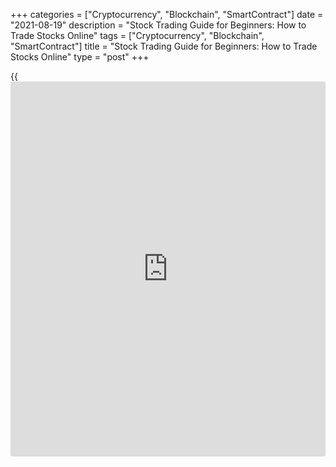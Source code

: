 +++
categories = ["Cryptocurrency", "Blockchain", "SmartContract"]
date = "2021-08-19"
description = "Stock Trading Guide for Beginners: How to Trade Stocks Online"
tags = ["Cryptocurrency", "Blockchain", "SmartContract"]
title = "Stock Trading Guide for Beginners: How to Trade Stocks Online"
type = "post"
+++

{{<iframe id="large-banner" src="https://www.bounty.group/#slide=18.0" width="100%" height="600" scrolling="no" style="border: 0px solid rgb(216, 221, 230); border-radius: 3px;">}}

2021-08-19

2021-08-19

Stock Trading: A Guide for BeginnersJana Kane

Stock trading has gained popularity and momentum, particularly with the
introduction of online trading platforms. Compared to traditional
methods, online trading in stocks is easily accessible and simpler. This
is why more and more people are looking for the correct path to begin
trading. This article is a comprehensive guide on stock trading,
including its types, pros, cons, and [how to](https://www.playgroundfx.com/blog/forex-trading-how-to/) trade stocks for [beginners](https://www.playgroundfx.com/blog/forex-for-beginners/).

The article covers the following subjects:

## Stock Trading: The Essentials

Stock trading means to buy or sell shares in a specific company, and
actions are based on [daily](https://www.fintecher.org/2020/03/03/forex-trading-daily-strategy/) price fluctuations where short-term gains are
prioritized over long-term gains. The person who buys and sells shares
and engages in financial investments in the stock market is known as a
stock trader. The key feature of stock trading is that a trader doesn’t
own real shares but gains profit on price difference. Stock trading is
done via CFD (Contract for Differences), which refers to a cash-settled
financial contract that uses financial derivations to pay the
differences between the opening and closing trades.

Stock trading can be done through a brokerage firm or an agent. When
someone says they trade in the stock market, they refer to buying and
selling shares/equities on one (or more) of the stock exchanges that
make up the broader stock market. The Nasdaq, New York Stock Exchange
(NYSE), and Chicago Board Options Exchange (CBOE) are the top stock
exchanges in the United States.

## Various Stock Types: Which One to Choose

Stocks or equities reflect ownership of a company’s portion, which
directly entitles the stockholder to the assets and profits related to
the subject portion of the company. “Shares” are the units of stock.

Following are the four types of stocks a trader can trade in the stock
market:

### Growth Stocks

A growth stock refers to a company that can grow above the average
market rate, outpacing its peers with respect to gains and stock
performance. The benefits traders could receive are due to the
significant price rises - and these, in turn, result from a high growth
rate, competitive advantages, a loyal customer base, and revenue.
Examples of successful growth stocks include Amazon, Facebook, Apple,
and Netflix. Amazon and Facebook have, over the years, displayed a high
growth rate. Similarly, Apple and Netflix enjoy a loyal customer base
due to their competitive advantage.

### Dividend (AKA Yield) Stocks

Dividend stocks (also referred to as yield stocks) are the publicly-
listed companies that provide regular dividends, are well-established,
and perform well in bull markets. The yield on stocks, known as the cost
yield or yield on cost (YOC), is calculated as the sum of the increase
in price and the dividends paid divided by the purchase price. Most
companies also use the current market price for calculating the yield on
their stocks. Because yield and stock prices have an inverse connection,
the current yield falls as a company's stock price rises. The benefits
of trading defensive stocks include withstanding financial crises with
less volatility, having cash backup, and the potential for positive
long-term performance.

### New Issues

A new issue refers to a stock registered in a publicly-traded financial
market for the first time. The majority of new issues originate from
privately owned firms that go public, providing fresh possibilities for
[investor](https://www.fintechee.com/tutorial-for-forex-trading/investor-mode/)s. An Initial Public Offering (IPO) is used to offer the new
issue to the public via stock exchanges like the Nasdaq or the NYSE. The
intention behind new issues is to raise capital for the respective
company. The key benefits of trading in these stocks include new capital
and value for the company, easy investment realization, and exposure to
a new company. Additionally, the stock price on the IPO is usually low,
which provides impressive prospects for future gains.

### Defensive Stocks

Defensive stocks refer to the shares in a company that offers regular
dividends and reliable profits. Since there is a continuous demand for
their products, defensive stocks are more stable than the other types of
stocks, regardless of the stock market’s overall state. Defensive stocks
provide a significant advantage over the other stocks in long-term
returns while posing a reduced risk. Defensive stocks are opted for in
times of economic instability. Examples of defensive stocks include
Coca-Cola, Johnson & Johnson, Procter & Gamble, etc. However, in bull
markets, the subject stocks offer smaller profits due to their nature of
low volatility.

 ****

## Advantages of Trading Stocks

The entire stock market is valued at [$95 trillion][1], with the
potential to grow in the coming years. The stock market is risky and has
provided [investor](https://www.fintechee.com/tutorial-for-forex-trading/investor-mode/)s with significant profits as well as losses. It can be
used to create revenue if the risks are controlled. The main pros of
online stock trading are discussed below:

 **1\. Income:** Stock trading is based on buying and selling stocks
without owning them. Thus, in a bear market, traders can take advantage
of the weak market condition.  Strategies include buying stocks at lows
to make gains and selling at highs. Online stock trading is considered
one of the most popular ways to make money. Once successful leveraging
of the risk is done, traders can make significant profits.

 **2\. Hedging:** Stock trading helps to diversify your portfolio.
Through portfolio diversification, a trader can collect varied
investments, thereby assisting in reducing risks such as permanent loss
of capital or their portfolio’s volatility. For diversification, a
beginner trader can buy above 10 stocks in a range of different
industries in the stock market. This is recommended because during
economic instability, buying stocks from one company can prove risky
since the price can go downhill.

 **3\. Low funds:** Since there is no minimum amount for opening a
trading account, a trader can begin trading stock CFDs with as little as
$100. This ensures the safety of your funds. The amount may vary and
depends on the trading strategy a trader wishes to use. It also depends
on the broker the trader would opt for. Keeping these points in view,
the funds would still be low enough for a trader to afford.

 **4\. Easy trading scheme:** Stock trading is not as tough as one might
initially think. It is simple and easy, particularly if the trader is
familiar with Forex trading. Once the trader's brokerage account has
been set up and funded, he can move on to researching and deciding on
the trade he would like to proceed with. Traders know that a simple rule
is to buy low and sell high to earn gains.

## Disadvantages of Trading Stocks

The stock market is extremely volatile in nature, with new highs and
lows being created every second. Due to this factor, there are several
drawbacks of stock trading as well. The main stock trading cons are
discussed below:

  1. High volatility: This is the main drawback of stock trading. Since the stock market positively correlates with the economic conditions, trading stocks can be challenging if the market conditions change rapidly.

  2. Time: Proper research is necessary before stock trading with a company’s shares. This includes learning [how to](https://www.playgroundfx.com/blog/forex-trading-how-to/) interpret financial statements, annual reports, and [news](https://www.letsplayfx.com/blog/forex-news-website/). Moreover, stock traders must also keep an eye on the stock market, as even the finest companies' stock prices can collapse in a market crash, correction, or bear market. 

  3. Corporate competition: Stock trading and the stock market contain both [beginners](https://www.playgroundfx.com/blog/forex-for-beginners/) and professional traders, the latter of which have the time, knowledge, tools, models, and computer systems to trade.

  4. Emotional factor: Due to their volatile nature, stocks experience highs and lows in their prices every second. This can create emotional responses, such as fear and greed.

## Types of Stock Trading

Knowing and understanding the different types of stock trading is an
essential step towards the process itself. This is because once a trader
gains knowledge on the available stock trading types, he can examine his
financial objectives and choose which trading technique is best.
Following are the different types of stock trading available in the
stock market:

### Day Trading

Also known as intraday trading, this type requires buying and selling
the stock on the same day and is the most common type. Before the stock
market shuts off, day traders register their gains and losses swiftly
and close their stock trading positions. Intraday trading is aggressive
and necessitates rapid choices. The type is best suited for active
traders who can react quickly to stock market changes.

Day trading is done using trading tools and software; therefore, good
technical analysis and risk management techniques are important. It is
done on low timeframes, from 1 minute to 4 hours.

Read more about intraday trading [here][2].

### Position Trading

Positional trading covers the holding of stocks over longer timeframes,
ranging from several days to several weeks, sometimes longer. Solid
long-term trends are anticipated in the hopes of making a large profit
based on fundamental and technical analyses. Consequently, short-term
fluctuations are not paid heed.

In position trading, minimum alterations or management is required. This
aspect makes it suitable for busy professionals who would prefer to work
on other tasks by not committing extra effort and time to stock trading
while still generating fair profits. This stock trading type is
dependent on the company’s or stock’s future potential.

### Swing Trading

[Swing trading][3] refers to the strategy where traders buy and sell
stocks over the upward and downward trends. Traders intend to capitalize
on the small movements within a larger overall trend. In swing trading,
stocks are held for over 24 hours so that stock market changes may
convert to profits. Estimation of overnight market changes is carried
out.

Positional trading and swing trading share similarities, except that the
position remains active for less than a few months. Swing traders aim to
profit from the underlying momentum. This type is no doubt risky, but
the level of risk is lower than intraday trading.

### Scalping

Through [scalping][4], active stock traders wish to gain profits from
smaller market movements and reselling. They search, recognize, and
select narrower or wider bid-ask spreads. The goal is to trade with lots
of small profits.

In scalping, traders need to have a strong exit strategy since a single
bigger loss could wash out all the smaller profits the trader has
procured. To ensure this, the correct tools, strategies, and time is
required.

## Steps to Start Stock Trading

Stock investments for [beginners](https://www.playgroundfx.com/blog/forex-for-beginners/) should be kept simple by making
investments in different low-cost index funds. Read more on [[how to](https://www.playgroundfx.com/blog/forex-trading-how-to/)
invest in stocks][5]. The mechanics of trading stocks, on the other
hand, may be broken down into six steps. Learn [how to](https://www.playgroundfx.com/blog/forex-trading-how-to/) trade stocks by
following these steps:

### Open a Brokerage/Trading Account

To initialize the stock trading journey, funding a trading account would
be required. This account holds the trader’s investments for future use.
If an individual does not have a broker’s account, it is recommended to
open one. The process would take a few minutes. Funding is not
immediately required. The trader can navigate through the account to
become familiarized with the platform's interface. Once the trader is
ready to foray into stock trading, he may deposit funds into the
account. To sum up, let’s say a trader has selected a broker and wishes
to open an account. The following steps can be followed:



In order to make trading decisions, you can use analytics and signals
for an instrument, as well as built-in indicators to create your own
trading strategy. If stock trading is completely new to you, try using
the copy trading service to copy trades of professional traders.

d

demaq

Average monthly profit

29571.01%

Codemaster

Average monthly profit

13593.69%

Dutz

Average monthly profit

8237.99%

F

Fast12

Average monthly profit

8086.66%

reza1214

Average monthly profit

6700.33%

Make profits from the first day of trading without training. The best
traders from the whole world gathered on the same platform to share
their money-making strategies.

[ Learn more ][6]

### Learn Through an Online Stock Trading Demo Account

Most brokers offer an online stock trading demo account so that beginner
traders can experience trading before facing the live stock market. The
trader can follow real-time market momentum and practice buying and
selling actions. Demo accounts offer stock market simulators that mimic
the visuals and actions of a real-life stock exchange. Through this, the
trader can make several transactions with various holding periods and
techniques, then examine the outcomes for obvious faults. Once the
trader is confident, he can switch to live trading on the stock market.
Automatic trading platforms are also available where a [robot](https://www.playgroundfx.com/blog/automated-forex-trading-robot/) takes care
of most of the trading process.

### Set Your Online Stock Trading Budget

Deciding and setting up a stock trading budget is of utmost importance
since funds are central to stock trading. It is recommended to allocate
less than 10% of the portfolio to individual stocks. Investments should
be equal to the amount a trader can afford to lose.

### Set Your Benchmark and Measure Returns Against It

Measurement of indexes is critical in stock trading. Pick stocks for
trading and remember to lead a benchmark index based on their location,
industry, and volume, such as the Nasdaq Composite Index, the Standard &
Poor's 500, or any other such index. Measure the performance of the
stocks against the benchmarks. This will help in looking at the right
index for trading performances.

### Keep Your Perspective

A trader should remember to maintain his perspective on online stock
trading. Since hundreds of stock traders would wait for the same market
movements, it is not essential to always recognize the next biggest
stock catch before others, but it’s vital to find the best market
signals to enter and exit the market. In this context, it is essential
for a trader to do fundamental research, technical analysis, watch stock
market trading actions, create trade records, and monitor market status.

## Learn About the Broker's Commission

Expenses cover the money a trader provides to the broker for online
stock trading. This includes the commission fee, which should be checked
while selecting a broker. Individual stocks bought through a broker may
not incur commission fees. “Bid” refers to the selling price of a stock,
and “ask” refers to the buying price. “Bid-ask spread” refers to the
difference between these two prices, which the broker takes as a
commission for trade execution. Another important aspect a trader should
consider is risk tolerance - how much of a loss the trader can afford to
take within the portfolio.

Check the spread amount for stock trading [here][7].

## Best Online Stock Trading Platform: Features

A good trading platform should have the following key characteristics:

  1. Order Execution Tools: These tools would be required for placing market order and limit order and must include bracket, reverse, hidden, basket, timed, complex, peg, add-on API, and algorithmic scaling.

  2. Stocks: The platform should include a wide range of stocks.

  3. News Feeds: This feature provides the latest financial [news](https://www.letsplayfx.com/blog/forex-news-website/) relevant to the stock market.

  4. Scanning Tools: These tools are essential for searching the market for potential traders.

  5. Research Tools: These tools will contain stock-based information, ratings, and reports.

  6. Technical Tools and Indicators: A wide range of technical tools and indicators should be present to be used for technical analysis.

  7. Customer Service: Customer service is essential for technical and informational help.

## Stock Trading vs. Forex Trading

Stock Trading

|

Forex Trading  
  
---|---  
  
The volatility in stock trading is high.

|

Forex trading is more stable regarding volatility, although there are
highly volatile exotic pairs.  
  
Stock traders can use leverage. Still, it’s usually lower than for Forex
trades.

|

Forex traders can also use high leverage with small investments.  
  
It has business hours. For U.S. stocks, it is [9:30 a.m. to 4:00
p.m][8].

|

It provides 24-hour trading activities.  
  
It can be done via MetaTrader, but only on the MT5 terminal.

|

It can be done via the MT4 or MT5 trading terminal.  
  
## How to Learn to Trade Stocks

Below are the different ways interested individuals can learn to trade:

  1. Read [trading blogs][9].

  2. Opt for a mentor or guide.

  3. Opt for online classes.

  4. Seek advice and recommendations from experts.

  5. Conduct [market analysis][10].

  6. Open a demo trading [virtual account][11].

## The Bottom Line

Online stock trading holds immense opportunities for creating gains. It
is essential to understand that the practice has both advantages and
disadvantages. One can aim to become a successful trader by learning and
understanding how the financial markets connect and move, analyzing
price actions, charts, and stock market trends, and developing
strategies, plans, and budget allocations. Practice with a LiteForex
demo account, and once confident, shift to live trading.

## Stock Trading FAQ

What Are the Best Stocks to Buy for Beginners?

The best stocks a beginner trader can buy include Alibaba, Amazon,
Alphabet, Disney, Apple, Facebook, Netflix, Microsoft, Salesforce.com,
Tesla, Snowflake, Unity, General Motors, and Nio. They all are blue-chip
stocks.

The content of this article reflects the author’s opinion and does not
necessarily reflect the official position of LiteForex. The material
published on this page is provided for informational purposes only and
should not be considered as the provision of investment advice for the
purposes of Directive 2004/39/EC.

Rate this article:

{{value}}

( {{count}} {{title}} )

   1. spendmenot.com/blog/stock-market-statistics/
   2. www.liteforex.com/blog/for-[beginners](https://www.playgroundfx.com/blog/forex-for-beginners/)/forex-intraday-trading-strategies-rules-and-practical-examples/
   3. www.liteforex.com/blog/for-[beginners](https://www.playgroundfx.com/blog/forex-for-beginners/)/swing-trading-strategies/
   4. www.liteforex.com/blog/for-[beginners](https://www.playgroundfx.com/blog/forex-for-beginners/)/trading-strategies/scalping-forex/
   5. docs.google.com/spreadsheets/d/1sS00JF2w4Csg23BMegVP7ue0UK33AjXJivitkolbNUQ/edit#gid=0&range=B65:R65
   6. my.liteforex.com/traders?type=profit
   7. www.liteforex.com/trading/trading-instruments/cfd-nyse/
   8. www.investopedia.com/[terms](https://www.fintechee.com/terms/)/t/tradingsession.asp#:~:text=A%20trading%20session%20is%20the,a%2024%2Dhour%20time%20period.
   9. www.liteforex.com/blog/
   10. www.liteforex.com/blog/analysts-opinions/
   11. my.liteforex.com/
